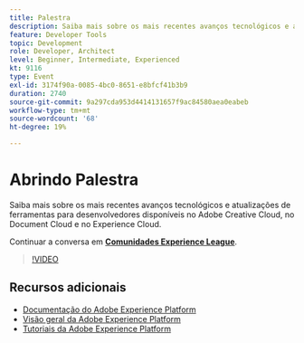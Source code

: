 ```yaml
---
title: Palestra
description: Saiba mais sobre os mais recentes avanços tecnológicos e atualizações de ferramentas para desenvolvedores disponíveis no Adobe Creative Cloud, no Document Cloud e no Experience Cloud.
feature: Developer Tools
topic: Development
role: Developer, Architect
level: Beginner, Intermediate, Experienced
kt: 9116
type: Event
exl-id: 3174f90a-0085-4bc0-8651-e8bfcf41b3b9
duration: 2740
source-git-commit: 9a297cda953d4414131657f9ac84580aea0eabeb
workflow-type: tm+mt
source-wordcount: '68'
ht-degree: 19%

---
```


# Abrindo Palestra

Saiba mais sobre os mais recentes avanços tecnológicos e atualizações de ferramentas para desenvolvedores disponíveis no Adobe Creative Cloud, no Document Cloud e no Experience Cloud.

Continuar a conversa em **[Comunidades Experience League](https://adobe.ly/3F2g1ym)**.

>[!VIDEO](https://video.tv.adobe.com/v/337490/?quality=12&learn=on&hidetitle=true)

## Recursos adicionais

- [Documentação do Adobe Experience Platform](https://experienceleague.adobe.com/docs/experience-platform.html?lang=pt-BR)
- [Visão geral da Adobe Experience Platform](https://experienceleague.adobe.com/docs/experience-platform/landing/home.html?lang=pt-BR)
- [Tutoriais da Adobe Experience Platform](https://experienceleague.adobe.com/docs/platform-learn/tutorials/overview.html?lang=pt-BR)
